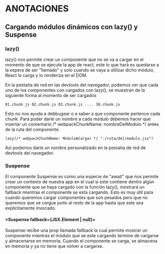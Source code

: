 # ANOTACIONES

## Cargando módulos dinámicos con lazy() y Suspense

### lazy()

lazy() nos permite crear un componente que no se va a cargar en el momento de que se ejecute la app de react, este lo que hará es quedarse a la espera de ser "llamado" y solo cuando se vaya a utilizar dicho módulo, React lo carga y lo renderiza en el DOM.

En la pestaña de red en las devtools del navegador, podemos ver que cada uno de los componentes con cargados con lazy(), se muestran de la siguiente forma al momento de ser cargados

`01.chunk.js 02.chunk.js 03.chunk.js .... 30.chunk.js`

Esto no nos ayuda a debbugear o a saber a que componente pertence cada chunk. Para poder darle un nombre a cada módulo debemos hacer que insertar un comentario /\* webpackChunkName: nombreDelModulo \*/ antes de la ruta del componente.

`lazy(/* webpackChunkName: ModuloACargar */ "./ruta/del/modulo.jsx")`

Así podemos darle un nombre personalizado en la pestaña de red de devtools del navegador.

### Suspense

El componente Suspense es como una especie de "await" que nos permite crear un contexto de nuestra app en el cual si este contiene dentro algún componente que se haya cargado con la función lazy(), mostrará un fallback mientras el componente se esta cargando. Esto es muy útil para cuando queremos cargar componentes que son pesados pero que no queremos que se cargue junto al resto de la app hasta que este sea explicitamente invocado.

#### <Suspense fallback={JSX.Element | null}>

Suspense recibe una prop llamada fallback la cual permite mostrar un componente mientras el módulo que se este cargando termine de cargarse y almacenarse en memoria. Cuando el componente se carga, se almacena en memoria y ya no tiene que volver a cargarse.
